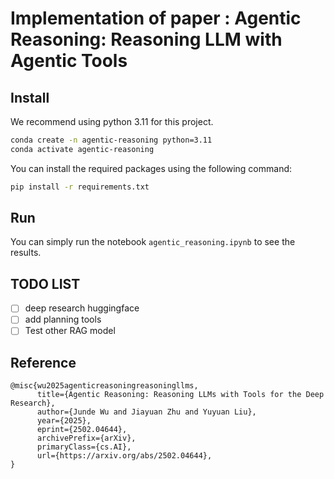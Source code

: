 # Implementation of paper : Agentic Reasoning: Reasoning LLM with Agentic Tools

## Install
We recommend using python 3.11 for this project. 

```bash
conda create -n agentic-reasoning python=3.11
conda activate agentic-reasoning
```
You can install the required packages using the following command:
```bash
pip install -r requirements.txt
```

## Run

You can simply run the notebook `agentic_reasoning.ipynb` to see the results.

## TODO LIST
- [ ] deep research huggingface
- [ ] add planning tools
- [ ] Test other RAG model

## Reference
~~~
@misc{wu2025agenticreasoningreasoningllms,
      title={Agentic Reasoning: Reasoning LLMs with Tools for the Deep Research}, 
      author={Junde Wu and Jiayuan Zhu and Yuyuan Liu},
      year={2025},
      eprint={2502.04644},
      archivePrefix={arXiv},
      primaryClass={cs.AI},
      url={https://arxiv.org/abs/2502.04644}, 
}
~~~


